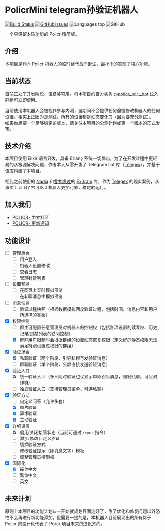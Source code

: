 # PolicrMini telegram孙验证机器人

[![Build Status](https://github-ci.bluerain.io/api/badges/Hentioe/policr-mini/status.svg)](https://github-ci.bluerain.io/Hentioe/policr-mini)
[![GitHub issues](https://img.shields.io/github/issues/Hentioe/policr-mini)](https://github.com/Hentioe/policr-mini/issues)
![Languages top](https://img.shields.io/github/languages/top/Hentioe/policr-mini)
![GitHub](https://img.shields.io/github/license/Hentioe/policr-mini)

一个只保留本质功能的 Policr 精简版。

## 介绍

本项目是作为 Policr 机器人的临时替代品而诞生，最小化的实现了核心功能。

## 当前状态

目前正处于开发阶段，但足够可用。将本项目的官方实例 [@policr_mini_bot](https://t.me/policr_mini_bot) 拉入群组可立即使用。

当前使用本机器人会被视作参与内测，这期间不会提供任何途径修改机器人的任何设置。事实上正因为是测试，所有的设置都是动态变化的（因为要充分测试）。  
如果你想要一个足够稳定的版本，请关注本项目的公测计划或第一个版本的正式发布。

## 技术介绍

本项目使用 Elixir 语言开发，具备 Erlang 系统一切优点。为了在开发过程中更轻易的从根源解决问题，作者本人从零开发了 Telegram bot 库（[Telegex](https://github.com/Hentioe/telegex)），并基于该库构建了本项目。

相比之前使用的 [Nadia](https://github.com/zhyu/nadia) 和[曾考虑过](https://github.com/Hentioe/policr-mini/issues/6)的 [ExGram](https://github.com/rockneurotiko/ex_gram) 库，作为 [Telegex](https://github.com/Hentioe/telegex) 的现实案例，从事实上证明了它可以让机器人更加可靠、稳定的运行。

## 加入我们

- [POLICR · 中文社区](https://policr.bluerain.io/community)
- [POLICR · 更新通知](https://t.me/policr_changelog)

## 功能设计

- [ ] 管理后台
  - [ ] 用户登入
  - [ ] 机器人设置修改
  - [ ] 查看日志
  - [ ] 管理封禁列表
- [ ] 设置预览
  - [ ] 在网页上实时模拟预览
  - [ ] 在私聊消息中模拟预览
- [ ] 消息快照
  - [ ] 验证过程快照（根据数据模拟回放验证过程，包括时间、消息内容和用户所选择的答案）
- [x] 权限控制
  - [ ] 群主可配置任意管理员对机器人的控制权（包括各项设置的读写权、历史记录/封禁列表的访问控制）
  - [x] 解除用户限制时会根据群组的设置动态恢复权限（定义好的静态权限无法满足特别设置过权限的群组）
- [x] 验证场合
  - [x] 私聊验证（两个阶段，引导私聊再发验证消息）
  - [ ] 群聊验证（单个阶段，公屏直接发送验证消息）
- [x] 验证入口
  - [x] 统一验证入口（多人同时验证也仅显示单条验证消息，强制私聊。可应对炸群）
  - [ ] 独立验证入口（支持管理员菜单、可选私聊）
- [x] 验证方式
  - [ ] 自定义问答（允许多套）
  - [x] 图片验证
  - [x] 算术验证
  - [x] 主动验证
- [x] 详细设置
  - [x] 启用/关闭接管状态（当前可通过 `/sync` 指令）
  - [ ] 添加/修改自定义验证
  - [ ] 切换验证方式
  - [ ] 修改验证提示（即消息文字）模板
  - [ ] 调整管理员控制权
- [x] 国际化
  - [x] 简体中文
  - [ ] 繁体中文
  - [ ] 英文

## 未来计划

原则上本项目的功能计划从一开始就规划且固定好了，除了优化和修复问题以外恐怕不会再进行新功能添加。但需要一提的是，本机器人目前展现出的所有优于 Policr 的设计也代表了 Policr 项目未来的进化方向。
